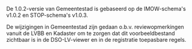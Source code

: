 De 1.0.2-versie van Gemeentestad is gebaseerd op de IMOW-schema's v1.0.2 en STOP-schema's v1.0.3.

De wijzigingen in Gemeentestad zijn gedaan o.b.v. reviewopmerkingen vanuit de LVBB en Kadaster om te zorgen dat dit voorbeeldbestand zichtbaar is in de DSO-LV-viewer en in de registratie toepasbare regels.